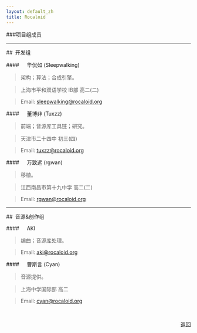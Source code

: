 ```yaml
---
layout: default_zh
title: Rocaloid
---
```


###项目组成员

---

##&ensp;开发组

####&emsp;&ensp;华侃如 (Sleepwalking)

> 架构；算法；合成引擎。

> 上海市平和双语学校 IB部 高二(二)

> Email: [sleepwalking@rocaloid.org](mailto:sleepwalking@rocaloid.org)

####&emsp;&ensp;董博非 (Tuxzz)

> 前端；音源库工具链；研究。

> 天津市二十四中 初三(四)

> Email: [tuxzz@rocaloid.org](mailto:tuxzz@rocaloid.org)

####&emsp;&ensp;万致远 (rgwan)

> 移植。

> 江西南昌市第十九中学 高二(二)

> Email: [rgwan@rocaloid.org](mailto:rgwan@rocaloid.org)

---

##&ensp;音源&创作组

####&emsp;&ensp;AKI

> 编曲；音源库处理。

> Email: [aki@rocaloid.org](mailto:aki@rocaloid.org)

####&emsp;&ensp;曹斯言 (Cyan)

> 音源提供。

> 上海中学国际部 高二

> Email: [cyan@rocaloid.org](mailto:cyan@rocaloid.org)

<br />

<p align="right"><a href="/sub/zh/contact.html">返回</a></p>



